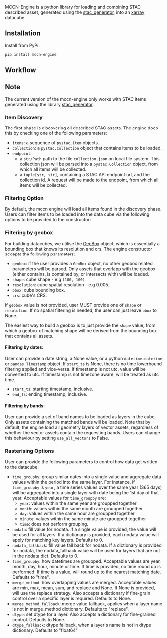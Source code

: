 MCCN-Engine is a python library for loading and combining STAC described asset, generated using the [stac_generator](https://aus-plant-phenomics-network.github.io/stac-generator/), into an [xarray](https://docs.xarray.dev/en/stable/) datacube.

## Installation

Install from PyPi:

```bash
pip install mccn-engine
```

## Workflow

## Note

The current version of the mccn-engine only works with STAC items generated using the library [stac_generator](https://aus-plant-phenomics-network.github.io/stac-generator/).

### Item Discovery

The first phase is discovering all described STAC assets. The engine does this by checking one of the following parameters:

- `items`: a sequence of `pystac.Item` objects.
- `collection`: a `pystac.Collection` object that contains items to be loaded.
- `endpoint`:
    - a `str/Path` path to the file `collection.json` on local file system. This collection json will be parsed into a `pystac.Collection` object, from which all items will be collected.
    - a `tuple[str, str]`, containing a STAC API endpoint url, and the collection id. A request will be made to the endpoint, from which all items will be collected.

### Filtering Option

By default, the mccn engine will load all items found in the discovery phase. Users can filter items to be loaded into the data cube via the following options to be provided to the constructor:

### Filtering by geobox

For building datacubes, we utilise the [GeoBox](https://odc-geo.readthedocs.io/en/latest/intro-geobox.html) object, which is essentially a bounding box that knows its resolution and crs. The engine constructor accepts the following parameters:

- `geobox`: if the user provides a `GeoBox` object, no other geobox related parameters will be parsed. Only assets that overlapp with the geobox (either contains, is contained by, or intersects with) will be loaded.
- `shape`: cube shape - e.g `(100, 100)`
- `resolution`: cube spatial resolution - e.g 0.005.
- `bbox`: cube bounding box.
- `crs`: cube's CRS.

If `geobox` value is not provided, user MUST provide one of `shape` or `resolution`. If no spatial filtering is needed, the user can just leave `bbox` to None.

The easiest way to build a geobox is to just provide the `shape` value, from which a geobox of matching shape will be derived from the bounding box that contains all assets.


#### Filtering by dates:

User can provide a date string, a None value, or a python `datetime.datetime` or `pandas.Timestamp` object. If `start_ts` is None, there is no time lowerbound filtering applied and vice-versa. If timestamp is not utc, value will be converted to utc. If timestamp is not timezone aware, will be treated as utc time.

- `start_ts`: starting timestamp, inclusive.
- `end_ts`: ending timestamp, inclusive.

#### Filtering by bands:

User can provide a set of band names to be loaded as layers in the cube. Only assets containing the matched bands will be loaded. Note that by default, the engine load all geometry layers of vector assets, regardless of whether the vector assets contain the requesting bands. Users can change this behaviour by setting `use_all_vectors` to False.

### Rasterising Options

User can provide the following parameters to control how data get written to the datacube:

- `time_groupby`: group similar dates into a single value and aggregate data values within the period into the same layer. For instance, if `time_groupby` is `year`, a time series values over the same year (365 days) will be aggregated into a single layer with date being the 1st day of that year. Acceptable values for `time_groupby` are:
    - `year`: values within the same year are groupped together
    - `month`: values within the same month are groupped together
    - `day`: values within the same hour are groupped together
    - `minute`: values within the same minute are groupped together
    - `time`: does not perform grouping.
- `nodata`: fill value for nodata. If a single value is provided, the value will be used for all layers. If a dictionary is provided, each nodata value will apply for matching key layers. Defaults to 0.
- `nodata_fallback`: fill value fall back for nodata. If a dictionary is provided for nodata, the nodata_fallback value will be used for layers that are not in the nodata dict. Defaults to 0.
- `time_groupby`: how datetimes are groupped. Acceptable values are year, month, day, hour, minute or time. If time is provided, no time round up is performed. If time is a value, will round up to the nearest matching date. Defaults to "time".
- `merge_method`: how overlapping values are merged. Acceptable values are min, max, mean, sum, and replace and None. If None is provided, will use the replace strategy. Also accepts a dictionary if fine-grain control over a specific layer is required. Defaults to None.
- `merge_method_fallback`: merge value fallback, applies when a layer name is not in merge_method dictionary. Defaults to "replace".
- `dtype`: set dtype for a layer. Also accepts a dictionary for fine-grained control. Defaults to None.
- `dtype_fallback`: dtype fallback, when a layer's name is not in dtype dictionary. Defaults to "float64"
